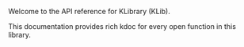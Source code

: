 Welcome to the API reference for KLibrary (KLib).

This documentation provides rich kdoc for every open function in this library.